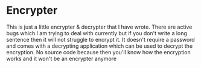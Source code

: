 # Encrypter

This is just a little encrypter & decrypter that I have wrote.
There are active bugs which I am trying to deal with currently but if you don't write a long sentence then it will not struggle to encrypt it.
It doesn't require a password and comes with a decrypting application which can be used to decrypt the encryption.
No source code because then you'll know how the encryption works and it won't be an encrypter anymore
